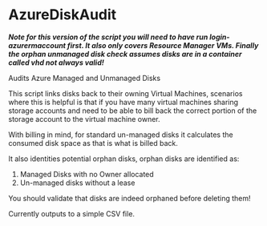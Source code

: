 # AzureDiskAudit

***Note for this version of the script you will need to have run login-azurermaccount first.  It also only covers Resource Manager VMs.  Finally the orphan unmanaged disk check assumes disks are in a container called vhd not always valid!***

Audits Azure Managed and Unmanaged Disks

This script links disks back to their owning Virtual Machines, scenarios where this is helpful is that if you have many virtual machines sharing storage accounts and need to be able to bill back the correct portion of the storage account to the virtual machine owner.

With billing in mind, for standard un-managed disks it calculates the consumed disk space as that is what is billed back.

It also identities potential orphan disks, orphan disks are identified as:
1. Managed Disks with no Owner allocated
2. Un-managed disks without a lease

You should validate that disks are indeed orphaned before deleting them!

Currently outputs to a simple CSV file.  

